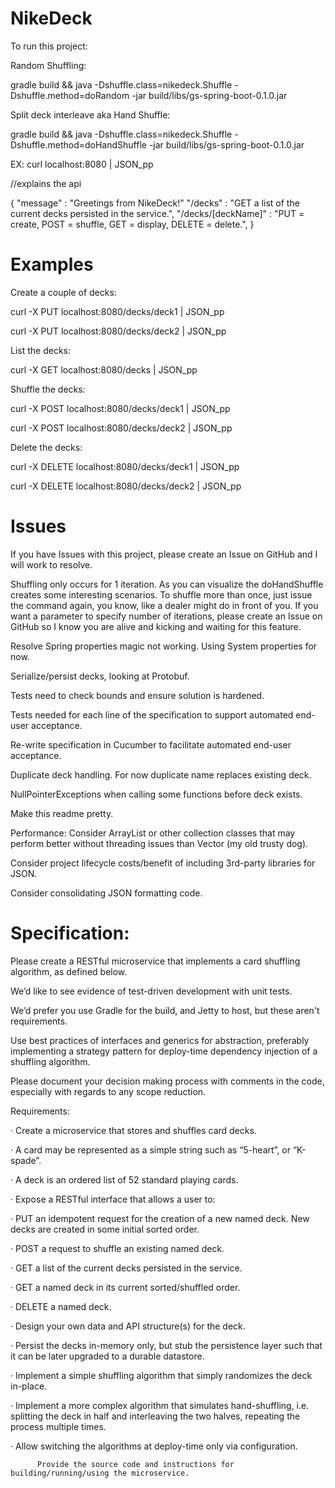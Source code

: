 # NikeDeck

To run this project:

Random Shuffling:

gradle build && java -Dshuffle.class=nikedeck.Shuffle -Dshuffle.method=doRandom -jar build/libs/gs-spring-boot-0.1.0.jar

Split deck interleave aka Hand Shuffle:

gradle build && java -Dshuffle.class=nikedeck.Shuffle -Dshuffle.method=doHandShuffle -jar build/libs/gs-spring-boot-0.1.0.jar

EX: curl localhost:8080 | JSON_pp 

 //explains the api

{
   "message" : "Greetings from NikeDeck!"
   "/decks" : "GET a list of the current decks persisted in the service.",
   "/decks/[deckName]" : "PUT = create, POST = shuffle, GET = display, DELETE = delete.",
}

# Examples

Create a couple of decks:

curl -X PUT localhost:8080/decks/deck1 | JSON_pp

curl -X PUT localhost:8080/decks/deck2 | JSON_pp


List the decks:

curl -X GET localhost:8080/decks | JSON_pp


Shuffle the decks:

curl -X POST localhost:8080/decks/deck1 | JSON_pp

curl -X POST localhost:8080/decks/deck2 | JSON_pp


Delete the decks:

curl -X DELETE localhost:8080/decks/deck1 | JSON_pp

curl -X DELETE localhost:8080/decks/deck2 | JSON_pp


# Issues

If you have Issues with this project, please create an Issue on GitHub and I will work to resolve.

Shuffling only occurs for 1 iteration.  As you can visualize the doHandShuffle creates some interesting scenarios.  To shuffle more than once, just issue the command again, you know, like a dealer might do in front of you.  If you want a parameter to specify number of iterations, please create an Issue on GitHub so I know you are alive and kicking and waiting for this feature.

Resolve Spring properties magic not working.  Using System properties for now.

Serialize/persist decks, looking at Protobuf.

Tests need to check bounds and ensure solution is hardened.

Tests needed for each line of the specification to support automated end-user acceptance.

Re-write specification in Cucumber to facilitate automated end-user acceptance.

Duplicate deck handling.  For now duplicate name replaces existing deck.

NullPointerExceptions when calling some functions before deck exists.

Make this readme pretty.

Performance: Consider ArrayList or other collection classes that may perform better without threading issues than Vector (my old trusty dog).

Consider project lifecycle costs/benefit of including 3rd-party libraries for JSON.

Consider consolidating JSON formatting code.

# Specification:

Please create a RESTful microservice that implements a card shuffling algorithm, as defined below.  

We’d like to see evidence of test-driven development with unit tests.  

We’d prefer you use Gradle for the build, and Jetty to host, but these aren't requirements.  

Use best practices of interfaces and generics for abstraction, preferably implementing a strategy pattern for deploy-time dependency injection of a shuffling algorithm.  

Please document your decision making process with comments in the code, especially with regards to any scope reduction.
 
Requirements:

·         Create a microservice that stores and shuffles card decks.

·         A card may be represented as a simple string such as “5-heart”, or “K-spade”.

·         A deck is an ordered list of 52 standard playing cards.

·         Expose a RESTful interface that allows a user to:

·         PUT an idempotent request for the creation of a new named deck.  New decks are created in some initial sorted order.

·         POST a request to shuffle an existing named deck.

·         GET a list of the current decks persisted in the service.

·         GET a named deck in its current sorted/shuffled order.

·         DELETE a named deck.

·         Design your own data and API structure(s) for the deck.

·         Persist the decks in-memory only, but stub the persistence layer such that it can be later upgraded to a durable datastore.

·         Implement a simple shuffling algorithm that simply randomizes the deck in-place.

·         Implement a more complex algorithm that simulates hand-shuffling, i.e. splitting the deck in half and interleaving the two halves, repeating the process multiple times.

·         Allow switching the algorithms at deploy-time only via configuration.

          Provide the source code and instructions for building/running/using the microservice.
